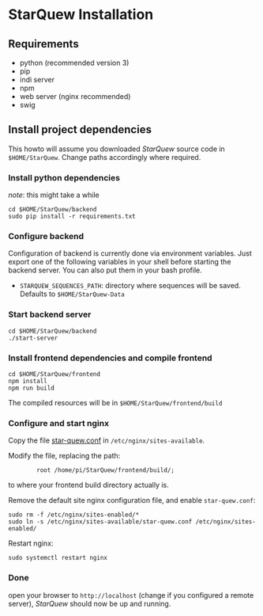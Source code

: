 # StarQuew Installation

## Requirements

 - python (recommended version 3)
 - pip
 - indi server
 - npm
 - web server (nginx recommended)
 - swig
 
## Install project dependencies

This howto will assume you downloaded *StarQuew* source code in `$HOME/StarQuew`. Change paths accordingly where required.

### Install python dependencies

*note*: this might take a while

```
cd $HOME/StarQuew/backend
sudo pip install -r requirements.txt
```

### Configure backend

Configuration of backend is currently done via environment variables.
Just export one of the following variables in your shell before starting the backend server. You can also put them in your bash profile.

 - `STARQUEW_SEQUENCES_PATH`: directory where sequences will be saved. Defaults to `$HOME/StarQuew-Data`


### Start backend server

```
cd $HOME/StarQuew/backend
./start-server
```

### Install frontend dependencies and compile frontend

```
cd $HOME/StarQuew/frontend
npm install
npm run build
```

The compiled resources will be in `$HOME/StarQuew/frontend/build`

### Configure and start nginx

Copy the file [star-quew.conf](star-quew.conf) in `/etc/nginx/sites-available`.

Modify the file, replacing the path:
```
        root /home/pi/StarQuew/frontend/build/;
```
to where your frontend build directory actually is.

Remove the default site nginx configuration file, and enable `star-quew.conf`:
```
sudo rm -f /etc/nginx/sites-enabled/*
sudo ln -s /etc/nginx/sites-available/star-quew.conf /etc/nginx/sites-enabled/
```

Restart nginx:
```
sudo systemctl restart nginx
```


### Done

open your browser to `http://localhost` (change if you configured a remote server), *StarQuew* should now be up and running.

